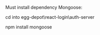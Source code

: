 Must install dependency Mongoose: 

cd into egg-depot\react-login\auth-server

npm install mongoose

